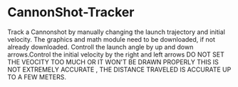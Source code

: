 # CannonShot-Tracker
Track a Cannonshot by manually changing the launch trajectory and initial velocity.
The graphics and math module need to be downloaded, if not already downloaded.
Controll the launch angle by up and down arrows.Control the initial velocity by the right and left arrows
DO NOT SET THE VEOCITY TOO MUCH OR IT WON'T BE DRAWN PROPERLY
THIS IS NOT EXTREMELY ACCURATE , THE DISTANCE TRAVELED IS ACCURATE UP TO A FEW METERS.
